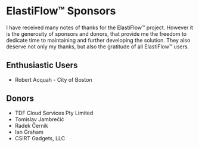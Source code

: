 # ElastiFlow&trade; Sponsors

I have received many notes of thanks for the ElastiFlow&trade; project. However it is the generosity of sponsors and donors, that provide me the freedom to dedicate time to maintaining and further developing the solution. They also deserve not only my thanks, but also the gratitude of all ElastiFlow&trade; users.

## Enthusiastic Users

* Robert Acquah - City of Boston

## Donors

* TDF Cloud Services Pty Limited
* Tomislav Jambrečić
* Radek Černík
* Ian Graham
* CSIRT Gadgets, LLC
